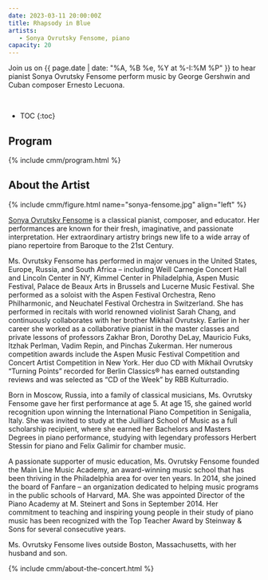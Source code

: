 ```yaml
---
date: 2023-03-11 20:00:00Z
title: Rhapsody in Blue
artists: 
   - Sonya Ovrutsky Fensome, piano
capacity: 20
---
```


Join us on {{ page.date | date: "%A, %B %e, %Y at %-I:%M %P" }} to hear pianist Sonya
Ovrutsky Fensome perform music by George Gershwin and Cuban composer Ernesto Lecuona.

<br>

* TOC
{:toc}

## Program

{% include cmm/program.html %}

## About the Artist

{% include cmm/figure.html name="sonya-fensome.jpg" align="left" %}

[Sonya Ovrutsky Fensome](https://sonyaovrutskyfensome.com) is a classical pianist, composer,
and educator. Her performances are known for their fresh, imaginative, and passionate
interpretation. Her extraordinary artistry brings new life to a wide array of piano
repertoire from Baroque to the 21st Century.

Ms. Ovrutsky Fensome has performed in major venues in the United States, Europe, Russia, and
South Africa – including Weill Carnegie Concert Hall and Lincoln Center in NY, Kimmel Center
in Philadelphia, Aspen Music Festival, Palace de Beaux Arts in Brussels and Lucerne Music
Festival. She performed as a soloist with the Aspen Festival Orchestra, Reno Philharmonic,
and Neuchatel Festival Orchestra in Switzerland. She has performed in recitals with world
renowned violinist Sarah Chang, and continuously collaborates with her brother Mikhail
Ovrutsky. Earlier in her career she worked as a collaborative pianist in the master classes
and private lessons of professors Zakhar Bron, Dorothy DeLay, Mauricio Fuks, Itzhak Perlman,
Vadim Repin, and Pinchas Zukerman. Her numerous competition awards include the Aspen Music
Festival Competition and Concert Artist Competition in New York. Her duo CD with Mikhail
Ovrutsky “Turning Points” recorded for Berlin Classics® has earned outstanding reviews and
was selected as “CD of the Week” by RBB Kulturradio.

Born in Moscow, Russia, into a family of classical musicians, Ms. Ovrutsky Fensome gave her
first performance at age 5. At age 15, she gained world recognition upon winning the
International Piano Competition in Senigalia, Italy. She was invited to study at the
Juilliard School of Music as a full scholarship recipient, where she earned her Bachelors
and Masters Degrees in piano performance, studying with legendary professors Herbert Stessin
for piano and Felix Galimir for chamber music.

A passionate supporter of music education, Ms. Ovrutsky Fensome founded the Main Line Music
Academy, an award-winning music school that has been thriving in the Philadelphia area for
over ten years. In 2014, she joined the board of Fanfare – an organization dedicated to
helping music programs in the public schools of Harvard, MA. She was appointed Director of
the Piano Academy at M. Steinert and Sons in September 2014. Her commitment to teaching and
inspiring young people in their study of piano music has been recognized with the Top
Teacher Award by Steinway & Sons for several consecutive years.

Ms. Ovrutsky Fensome lives outside Boston, Massachusetts, with her husband and son.

{% include cmm/about-the-concert.html %}
